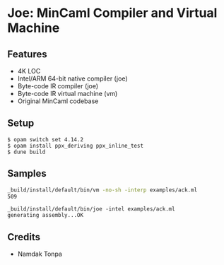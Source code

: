 Joe: MinCaml Compiler and Virtual Machine
=========================================

Features
--------

* 4K LOC
* Intel/ARM 64-bit native compiler (joe)
* Byte-code IR compiler (joe)
* Byte-code IR virtual machine (vm)
* Original MinCaml codebase

Setup
-----

```
$ opam switch set 4.14.2
$ opam install ppx_deriving ppx_inline_test
$ dune build
```

Samples
-------

```sh
_build/install/default/bin/vm -no-sh -interp examples/ack.ml
509
```

```
_build/install/default/bin/joe -intel examples/ack.ml
generating assembly...OK
```

Credits
-------

* Namdak Tonpa
